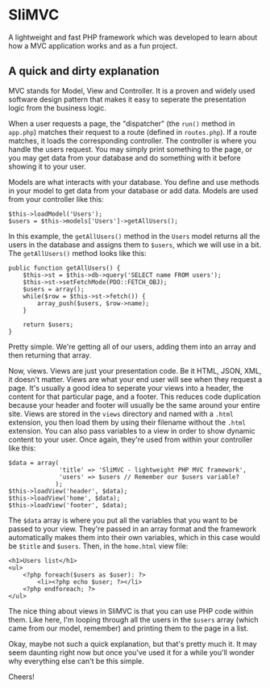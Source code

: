 SliMVC
======

A lightweight and fast PHP framework which was developed to learn about how a MVC application works and as a fun project.

A quick and dirty explanation
-------------

MVC stands for Model, View and Controller. It is a proven and widely used software design pattern that makes it easy to seperate the presentation logic from the business logic.

When a user requests a page, the "dispatcher" (the `run()` method in `app.php`) matches their request to a route (defined in `routes.php`). If a route matches, it loads the corresponding controller. The controller is where you handle the users request. You may simply print something to the page, or you may get data from your database and do something with it before showing it to your user.

Models are what interacts with your database. You define and use methods in your model to get data from your database or add data. Models are used from your controller like this:

    $this->loadModel('Users');
    $users = $this->models['Users']->getAllUsers();

In this example, the `getAllUsers()` method in the `Users` model returns all the users in the database and assigns them to `$users`, which we will use in a bit. The `getAllUsers()` method looks like this:

    public function getAllUsers() {
        $this->st = $this->db->query('SELECT name FROM users');
        $this->st->setFetchMode(PDO::FETCH_OBJ);
        $users = array();
        while($row = $this->st->fetch()) {
            array_push($users, $row->name);
        }

        return $users;
    }

Pretty simple. We're getting all of our users, adding them into an array and then returning that array.

Now, views. Views are just your presentation code. Be it HTML, JSON, XML, it doesn't matter. Views are what your end user will see when they request a page. It's usually a good idea to seperate your views into a header, the content for that particular page, and a footer. This reduces code duplication because your header and footer will usually be the same around your entire site. Views are stored in the `views` directory and named with a `.html` extension, you then load them by using their filename without the `.html` extension. You can also pass variables to a view in order to show dynamic content to your user. Once again, they're used from within your controller like this:

    $data = array(
                  'title' => 'SliMVC - lightweight PHP MVC framework',
                  'users' => $users // Remember our $users variable?
                 );
    $this->loadView('header', $data);
    $this->loadView('home', $data);
    $this->loadView('footer', $data);

The `$data` array is where you put all the variables that you want to be passed to your view. They're passed in an array format and the framework automatically makes them into their own variables, which in this case would be `$title` and `$users`. Then, in the `home.html` view file:

    <h1>Users list</h1>
    <ul>
        <?php foreach($users as $user): ?>
            <li><?php echo $user; ?></li>
        <?php endforeach; ?>
    </ul>

The nice thing about views in SliMVC is that you can use PHP code within them. Like here, I'm looping through all the users in the `$users` array (which came from our model, remember) and printing them to the page in a list.

Okay, maybe not such a quick explanation, but that's pretty much it. It may seem daunting right now but once you've used it for a while you'll wonder why everything else can't be this simple.

Cheers!